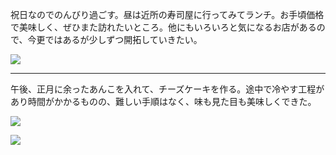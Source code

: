 祝日なのでのんびり過ごす。昼は近所の寿司屋に行ってみてランチ。お手頃価格で美味しく、ぜひまた訪れたいところ。他にもいろいろと気になるお店があるので、今更ではあるが少しずつ開拓していきたい。

![](https://photos.old.apkas.net/medium/202502/20250211-3X000518.webp)

---

午後、正月に余ったあんこを入れて、チーズケーキを作る。途中で冷やす工程があり時間がかかるものの、難しい手順はなく、味も見た目も美味しくできた。

![](https://photos.old.apkas.net/medium/202502/20250211-AR500002.webp)

![](https://photos.old.apkas.net/medium/202502/20250211-AR500006.webp)
